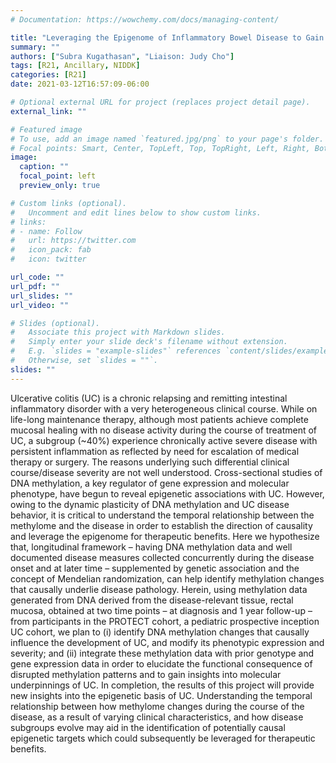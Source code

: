 ```yaml
---
# Documentation: https://wowchemy.com/docs/managing-content/

title: "Leveraging the Epigenome of Inflammatory Bowel Disease to Gain Mechanistic Insights Into Disease Pathophysiology"
summary: ""
authors: ["Subra Kugathasan", "Liaison: Judy Cho"]
tags: [R21, Ancillary, NIDDK]
categories: [R21]
date: 2021-03-12T16:57:09-06:00

# Optional external URL for project (replaces project detail page).
external_link: ""

# Featured image
# To use, add an image named `featured.jpg/png` to your page's folder.
# Focal points: Smart, Center, TopLeft, Top, TopRight, Left, Right, BottomLeft, Bottom, BottomRight.
image:
  caption: ""
  focal_point: left
  preview_only: true

# Custom links (optional).
#   Uncomment and edit lines below to show custom links.
# links:
# - name: Follow
#   url: https://twitter.com
#   icon_pack: fab
#   icon: twitter

url_code: ""
url_pdf: ""
url_slides: ""
url_video: ""

# Slides (optional).
#   Associate this project with Markdown slides.
#   Simply enter your slide deck's filename without extension.
#   E.g. `slides = "example-slides"` references `content/slides/example-slides.md`.
#   Otherwise, set `slides = ""`.
slides: ""
---
```


Ulcerative colitis (UC) is a chronic relapsing and remitting intestinal inflammatory disorder with a very heterogeneous clinical course. While on life-long maintenance therapy, although most patients achieve complete mucosal healing with no disease activity during the course of treatment of UC, a subgroup (~40%) experience chronically active severe disease with persistent inflammation as reflected by need for escalation of medical therapy or surgery. The reasons underlying such differential clinical course/disease severity are not well understood. Cross-sectional studies of DNA methylation, a key regulator of gene expression and molecular phenotype, have begun to reveal epigenetic associations with UC. However, owing to the dynamic plasticity of DNA methylation and UC disease behavior, it is critical to understand the temporal relationship between the methylome and the disease in order to establish the direction of causality and leverage the epigenome for therapeutic benefits. Here we hypothesize that, longitudinal framework – having DNA methylation data and well documented disease measures collected concurrently during the disease onset and at later time – supplemented by genetic association and the concept of Mendelian randomization, can help identify methylation changes that causally underlie disease pathology. Herein, using methylation data generated from DNA derived from the disease-relevant tissue, rectal mucosa, obtained at two time points – at diagnosis and 1 year follow-up – from participants in the PROTECT cohort, a pediatric prospective inception UC cohort, we plan to (i) identify DNA methylation changes that causally influence the development of UC, and modify its phenotypic expression and severity; and (ii) integrate these methylation data with prior genotype and gene expression data in order to elucidate the functional consequence of disrupted methylation patterns and to gain insights into molecular underpinnings of UC. In completion, the results of this project will provide new insights into the epigenetic basis of UC. Understanding the temporal relationship between how methylome changes during the course of the disease, as a result of varying clinical characteristics, and how disease subgroups evolve may aid in the identification of potentially causal epigenetic targets which could subsequently be leveraged for therapeutic benefits.
